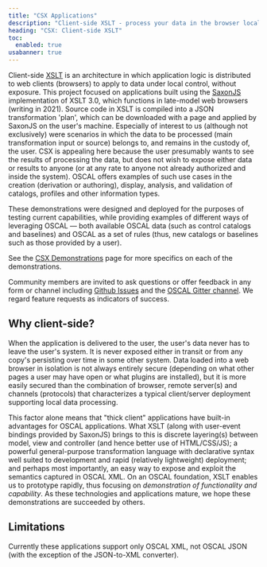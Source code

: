 ```yaml
---
title: "CSX Applications"
description: "Client-side XSLT - process your data in the browser locally"
heading: "CSX: Client-side XSLT"
toc:
  enabled: true
usabanner: true
---
```


Client-side [XSLT](https://www.w3.org/TR/xslt-30/) is an architecture in which application logic is distributed to web clients (browsers) to apply to data under local control, without exposure. This project focused on applications built using the [SaxonJS](https://www.npmjs.com/package/saxon-js) implementation of XSLT 3.0, which functions in late-model web browsers (writing in 2021). Source code in XSLT is compiled into a JSON transformation 'plan', which can be downloaded with a page and applied by SaxonJS on the user's machine. Especially of interest to us (although not exclusively) were scenarios in which the data to be processed (main transformation input or source) belongs to, and remains in the custody of, the user. CSX is appealing here because the user presumably wants to see the results of processing the data, but does not wish to expose either data or results to anyone (or at any rate to anyone not already authorized and inside the system). OSCAL offers examples of such use cases in the creation (derivation or authoring), display, analysis, and validation of catalogs, profiles and other information types.

These demonstrations were designed and deployed for the purposes of testing current capabilities, while providing examples of different ways of leveraging OSCAL &mdash; both available OSCAL data (such as control catalogs and baselines) and OSCAL as a set of rules (thus, new catalogs or baselines such as those provided by a user).

See the [CSX Demonstrations](/demos/csx) page for more specifics on each of the demonstrations.

Community members are invited to ask questions or offer feedback in any form or channel including [Github Issues](https://github.com/usnistgov/oscal-tools/issues) and the [OSCAL Gitter channel](https://gitter.im/usnistgov-OSCAL/Lobby). We regard feature requests as indicators of success.

## Why client-side?

When the application is delivered to the user, the user's data never has to leave the user's system. It is never exposed either in transit or from any copy's persisting over time in some other system. Data loaded into a web browser in isolation is not always entirely secure (depending on what other pages a user may have open or what plugins are installed), but it is more easily secured than the combination of browser, remote server(s) and channels (protocols) that characterizes a typical client/server deployment supporting local data processing.

This factor alone means that "thick client" applications have built-in advantages for OSCAL applications. What XSLT (along with user-event bindings provided by SaxonJS) brings to this is discrete layering(s) between model, view and controller (and hence better use of HTML/CSS/JS); a powerful general-purpose transformation language with declarative syntax well suited to development and rapid (relatively lightweight) deployment; and perhaps most importantly, an easy way to expose and exploit the semantics captured in OSCAL XML. On an OSCAL foundation, XSLT enables us to prototype rapidly, thus focusing on *demonstration of functionality and capability*. As these technologies and applications mature, we hope these demonstrations are succeeded by others.

## Limitations

Currently these applications support only OSCAL XML, not OSCAL JSON (with the exception of the JSON-to-XML converter).




